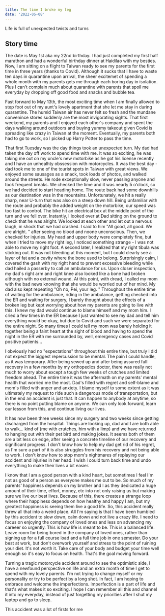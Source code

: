 ```yaml
---
title: The time I broke my leg
date: '2022-06-08'
---
```


Life is full of unexpected twists and turns

## Story time

The date is May 1st aka my 22nd birthday. I had just completed my first half marathon and had a wonderful birthday dinner at Haidilao with my besties. Now, I am sitting on a flight to Taiwan ready to see my parents for the first time in three years (thanks to Covid). Although it sucks that I have to waste ten days in quarantine upon arrival, the sheer excitemet of spending a whole month with my parents gets me through each boring day in isolation. Plus I can't complain much about quarantine with parents that spoil me everyday by dropping off good food and snacks and bubble tea.

Fast forward to May 13th, the most exciting time when I am finally allowed to step foot out of my aunt's lovely apartment that she let me stay in during quarantine. The humid Taiwan air has never felt so fresh and the mundane convenince stores suddenly are the most invigorating sights. That first weekend, my parents and I enjoyed each other's company and spent the days walking around outdoors and buying yummy takeout given Covid is spreading like crazy in Taiwan at the moment. Eventually, my parents both had to go to work, so I picked up Harry Potter to pass the time.

That first Tuesday was the day things took an unexpected turn. My dad had taken the day off work to spend time with me. It was so exciting, he was taking me out on my uncle's new motorbike as he got his license recently and I have an unhealhty obssession with motorcycles. It was the best day - dad took me to one of the tourist spots in Taiwan with great views. We enjoyed some sausages as a snack, took loads of photos, and walked around the streets. He rode exceptionally slow, never passing anyone and took frequent breaks. We checked the time and it was nearly 5 o'clock, so we had decided to start heading home. The route back had some downhills as our destination was in the mountains. Unfortunately, we hit a really sharp, near U-turn that was also on a steep down hill. Being unfamiliar with the route and probably the added weight on the motorbike, our speed was too fast to control. The bike hit an electrical box at the middle point of the turn and we fell over. Instantly, I looked over at Dad sitting on the ground to check that he was alright. We looked at each other and let out a nervous laugh, in shock that we had crashed. I said to him "All good, all good. We are alright. " after seeing no blood and noone unconscious. Then, we checked for injuries. My head and upper body were completely fine, but when I tried to move my right leg, I noticed something strange - I was not able to move my right foot. A second later, I realized that my right tibula was sticking out. It was not bleeding at this moment, but I could clearly see a layer of fat and a cavity where the bone used to belong. Surprisingly calm, I covered the gash with my right hand to prevent excessive bleeding while dad hailed a passerby to call an ambulance for us. Upon closer inspection, my dad's right arm and right knee also looked like a bone had broken although with no external wound. At this point, with dread, I called my mom with the bad news knowing that she would be worried out of her mind. My dad also kept repeating "Oh no, Pei, your leg. " Throughout the entire time of waiting for the ambulance, riding in the ambulance, getting checked into the ER and waiting for surgery, I barely thought about the effects of a broken leg but kept worrying about how my parents are going to live with this. I knew my dad would continue to blame himself and my mom him. I cried a few times in the ER because I just wanted to see my dad and tell him everything would be okay, but due to Covid and such we were separated for the entire night. So many times I could tell my mom was barely holding it together being a faint heart at the sight of blood and having to spend the night in the ER with me surrounded by, well, emergency cases and Covid positive patients...

I obviously had no "expectations" throughout this entire time, but truly I did not expect the biggest repercussion to be mental. The pain I could handle, as it was temporary. After being sewed up and after being assured full recovery in a few months by my orthopedics doctor, there was really not much to worry about except a tough few weeks of crutches and limited freedom ahead. The entire time it was the aftermath on my parents' mental health that worried me the most. Dad's filled with regret and self-blame and mom's filled with anger and anxiety. I blame myself to some extent as it was ultimately my request to ride such a dangerous mode of transportation, but in the end an accident is just that. It can happen to anybody at anytime, so there is no point putting blame on anyone. We can only look forward, learn our lesson from this, and continue living our lives.

It has now been three weeks since my surgery and two weeks since getting discharged from the hospital. Things are looking up, dad and I are both able to walk... kind of (me with crutches, him with a limp) and we have returned to hanging out with their pet bird and making jokes. It seems both of them are a bit less on edge, after seeing a concrete timeline of our recovery and significant progress. I don't know how to help my dad get rid of his regret, as I'm sure a part of it is also struggles from his recovery and not being able to work. I don't know how to stop mom's nightmares of replaying our accident and injuries in her head. I wish I could turn back time and undo everything to make their lives a bit easier.

I know that I am a good person with a kind heart, but sometimes I feel I'm not as good of a person as everyone makes me out to be. So much of my parents' happiness depends on my brother and I as they dedicated a huge amount of their time, effort, money, etc into not only raising us but making sure we live our best lives. Because of this, there creates a strange loop where their happiness depends on how healthy and happy I am, but my greatest happiness is seeing them live a good life. So, this accident really threw all that into a weird place. All I'm saying is that I have been humbled by this accident to slow down, calm down and not live a crazy life. I need to focus on enjoying the company of loved ones and less on advancing my careeer so urgently. This is how life is meant to be. This is a balanced life. Leave room for being bored in the company of loved ones, rather than signing up for a full course load and a full time job in one semester. Do your best at work, but don't overwork yourself and stress to the point of ruining your diet. It's not worth it. Take care of your body and budget your time well enough so it's easy to focus on health. That's the goal moving forward.

Turning a tragic motorcycle accident around to see the optimistic side, I have a newfound perspective on life and an extra month of time I get to spend with my lovely parents. I'm not trying to change myself or my personality or try to be perfect by a long shot. In fact, I am hoping to embrace and welcome the imperfections. Imperfection is a part of life and that's what makes it so exciting. I hope I can remember all this and channel it into my everyday, instead of just forgetting my priorities after I shut my laptop and go to sleep.

This accident was a lot of firsts for me
